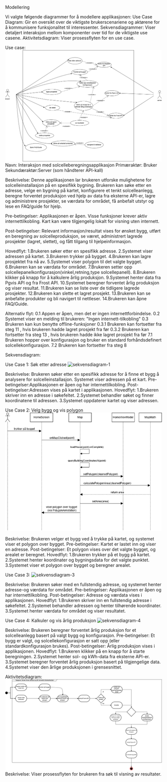 Modellering

Vi valgte følgende diagrammer for å modellere applikasjonen:
Use Case Diagram: Gir en oversikt over de viktigste brukerscenariene og aktørene for å kommunisere funksjonalitet til interessenter.
Sekvensdiagrammer: Viser detaljert interaksjon mellom komponenter over tid for de viktigste use casene.
Aktivitetsdiagram: Viser prosessflyten for en use case.

Use case:
![use case diagram](UseCase.drawio.png)
Navn: Interaksjon med solcelleberegningsapplikasjon
Primæraktør: Bruker
Sekundæraktør:Server (som håndterer API-kall)
 
Beskrivelse:
Denne applikasjonen lar brukeren utforske mulighetene for solcelleinstallasjon på en spesifikk bygning.
Brukeren kan søke etter en adresse, velge en bygning på kartet, konfigurere et tenkt solcelleanlegg, 
beregne forventet produksjon ved hjelp av data fra eksterne API-er, lagre og administrere prosjekter,
se værdata for området, få anbefalt utstyr og lese en FAQ/guide for hjelp.
 
Pre-betingelser:
Applikasjonen er åpen. Visse funksjoner krever aktiv internettilkobling.
Kart kan være tilgjengelig lokalt for visning uten internett.
 
Post-betingelser:
Relevant informasjon/resultat vises for ønsket bygg, utført en beregning av solcelleproduksjon,
se været, administrert lagrede prosjekter (lagret, slettet), og fått tilgang til hjelpeinformasjon.
 
Hovedflyt:
1.Brukeren søker etter en spesifikk adresse.
2.Systemet viser adressen på kartet.
3.Brukeren trykker på bygget.
4.Brukeren kan lagre prosjektet fra nå av.
5.Systemet viser polygon til det valgte bygget.
6.Brukeren kan se værdata for området.
7.Brukeren setter opp solcellepanelkonfigurasjon(vinkel,retning,type solcellepanell).
8.Brukeren klikker på knapp for å kalkulere årlig produksjon.
9.Systemet henter data fra Pgvis API og fra Frost API.
10.Systemet beregner forventet årlig produksjon og viser resultat.
11.Brukeren kan se liste over de tidligere lagrede prosjekter.
12.Brukeren kan slette et lagret prosjekt.
13.Brukeren kan se anbefalte produkter og bli navigert til nettleser.
14.Brukeren kan åpne FAQ/Guide.
 
Alternativ flyt:
0.1 Appen er åpen, men det er ingen internettforbindelse.
0.2 Systemet viser en melding til brukeren: "Ingen internett-tilkobling"
0.3 Brukeren kan kun benytte offline-funksjoner
0.3.1 Brukeren kan fortsetter fra steg 11 , hvis brukeren hadde lagret prosjekt fra før
0.3.2 Brukeren kan fortsetter fra steg 13 , hvis brukeren hadde ikke lagret prosjekt fra før
7.1 Brukeren hopper over konfigurasjon og bruker en standard forhåndsdefinert solcellekonfigurasjon.
7.2 Brukeren kan fortsetter fra steg 8

Sekvensdiagram:

Use Case 1: Søk etter adresse
![sekvensdiagram-1](Sequence-SøkeEtterAdresse.drawio.png)

Beskrivelse: Brukeren søker etter en spesifikk adresse for å finne et bygg å analysere for solcelleinstallasjon.
Systemet viser adressen på et kart.
Pre-betingelser:Applikasjonen er åpen og har internettilkobling.
Post-betingelser:Adressen vises på kartet i applikasjonen.
Hovedflyt:
1.Brukeren skriver inn en adresse i søkefeltet.
2.Systemet behandler søket og finner koordinatene til adressen.
3.Systemet oppdaterer kartet og viser adressen.

Use Case 2: Velg bygg og vis polygon
![sekvensdiagarm-2](Sequence-Polygon.drawio.png)

Beskrivelse: Brukeren velger et bygg ved å trykke på kartet, og systemet viser et polygon over bygget.
Pre-betingelser: Kartet er lastet inn og viser en adresse.
Post-betingelser: Et polygon vises over det valgte bygget, og arealet er beregnet.
Hovedflyt:
1.Brukeren trykker på et bygg på kartet.
2.Systemet henter koordinater og bygningsdata for det valgte punktet.
3.Systemet viser et polygon over bygget og beregner arealet.

Use Case 3:
![sekvensdiagram-3](Sequence-SøkeMedHeleAdressen.drawio.png)

Beskrivelse: Brukeren søker med en fullstendig adresse, og systemet henter adresse-og værdata for området.
Pre-betingelser: Applikasjonen er åpen og har internettilkobling.
Post-betingelser: Adresse og værdata vises i applikasjonen.
Hovedflyt:
1.Brukeren skriver inn en fullstendig adresse i søkefeltet.
2.Systemet behandler adressen og henter tilhørende koordinater.
3.Systemet henter værdata for området og viser resultatet.

Use Case 4: Kalkuler og vis årlig produksjon
![sekvensdiagram-4](Sequence-Kalkuler&ÅrligProduksjon.drawio.png)

Beskrivelse: Brukeren beregner forventet årlig produksjon for et solcelleanlegg basert på valgt bygg 
og konfigurasjon.
Pre-betingelser: Et bygg er valgt, og solcellekonfigurasjon er satt opp (eller standardkonfigurasjon brukes).
Post-betingelser: Årlig produksjon vises i applikasjonen.
Hovedflyt:
1.Brukeren klikker på en knapp for å starte beregningen.
2.Systemet henter sol- og kWh-data fra eksterne API-er.
3.Systemet beregner forventet årlig produksjon basert på tilgjengelige data.
4.Systemet viser den årlige produksjonen i grensesnittet.

Aktivitetsdiagram:
![aktivitetsdiagram](Aktivitetsdiagram.drawio.png)
Beskrivelse: Viser prosessflyten for brukeren fra søk til visning av resultater.
